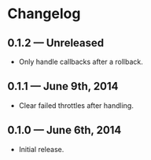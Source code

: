 # Changelog

## 0.1.2 — Unreleased

* Only handle callbacks after a rollback.

## 0.1.1 — June 9th, 2014

* Clear failed throttles after handling.

## 0.1.0 — June 6th, 2014

* Initial release.

